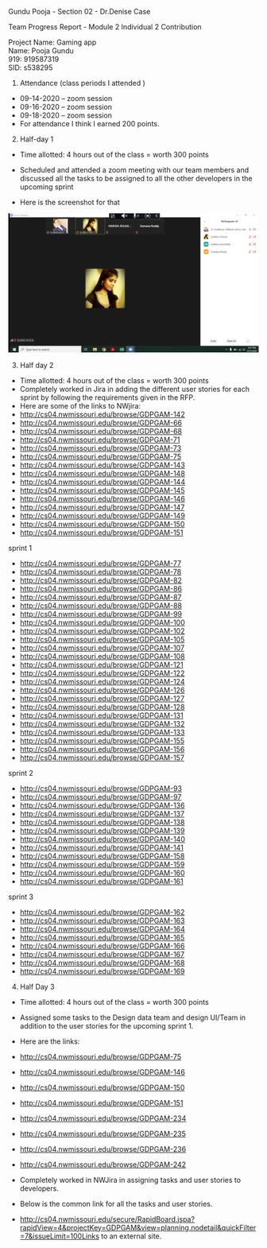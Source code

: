  Gundu Pooja - Section 02 - Dr.Denise Case <br>

Team Progress Report - Module 2 Individual 2 Contribution <br>

 Project Name: Gaming app <br>
 Name: Pooja Gundu <br>
 919: 919587319 <br>
 SID: s538295 <br>

1. Attendance (class periods I attended ) <br>
- 09-14-2020 – zoom session
- 09-16-2020 – zoom session
- 09-18-2020 – zoom session
- For attendance I think I earned 200 points.

2. Half-day 1 <br>

- Time allotted: 4 hours out of the class = worth 300 points <br>

- Scheduled and attended a  zoom meeting with our team members and discussed all the tasks to be assigned to all the other developers in the upcoming sprint <br>

- Here is the screenshot for that <br>

![screenshot](Capture.PNG)

3. Half day 2 <br>

- Time allotted: 4 hours out of the class = worth 300 points <br>
- Completely worked in Jira in adding the different user stories for each sprint by following the requirements given in the RFP. <br>
- Here are some of the links to NWjira: <br>
- http://cs04.nwmissouri.edu/browse/GDPGAM-142 
- http://cs04.nwmissouri.edu/browse/GDPGAM-66 
- http://cs04.nwmissouri.edu/browse/GDPGAM-68 
- http://cs04.nwmissouri.edu/browse/GDPGAM-71 
- http://cs04.nwmissouri.edu/browse/GDPGAM-73 
- http://cs04.nwmissouri.edu/browse/GDPGAM-75 
- http://cs04.nwmissouri.edu/browse/GDPGAM-143 
- http://cs04.nwmissouri.edu/browse/GDPGAM-148 
- http://cs04.nwmissouri.edu/browse/GDPGAM-144
- http://cs04.nwmissouri.edu/browse/GDPGAM-145 
- http://cs04.nwmissouri.edu/browse/GDPGAM-146 
- http://cs04.nwmissouri.edu/browse/GDPGAM-147 
- http://cs04.nwmissouri.edu/browse/GDPGAM-149 
- http://cs04.nwmissouri.edu/browse/GDPGAM-150 
- http://cs04.nwmissouri.edu/browse/GDPGAM-151 <br>

sprint 1 <br>
- http://cs04.nwmissouri.edu/browse/GDPGAM-77 
- http://cs04.nwmissouri.edu/browse/GDPGAM-78 
- http://cs04.nwmissouri.edu/browse/GDPGAM-82 
- http://cs04.nwmissouri.edu/browse/GDPGAM-86 
- http://cs04.nwmissouri.edu/browse/GDPGAM-87 
- http://cs04.nwmissouri.edu/browse/GDPGAM-88 
- http://cs04.nwmissouri.edu/browse/GDPGAM-99 
- http://cs04.nwmissouri.edu/browse/GDPGAM-100 
- http://cs04.nwmissouri.edu/browse/GDPGAM-102 
- http://cs04.nwmissouri.edu/browse/GDPGAM-105 
- http://cs04.nwmissouri.edu/browse/GDPGAM-107 
- http://cs04.nwmissouri.edu/browse/GDPGAM-108
- http://cs04.nwmissouri.edu/browse/GDPGAM-121 
- http://cs04.nwmissouri.edu/browse/GDPGAM-122
- http://cs04.nwmissouri.edu/browse/GDPGAM-124 
- http://cs04.nwmissouri.edu/browse/GDPGAM-126 
- http://cs04.nwmissouri.edu/browse/GDPGAM-127 
- http://cs04.nwmissouri.edu/browse/GDPGAM-128 
- http://cs04.nwmissouri.edu/browse/GDPGAM-131
- http://cs04.nwmissouri.edu/browse/GDPGAM-132
- http://cs04.nwmissouri.edu/browse/GDPGAM-133
- http://cs04.nwmissouri.edu/browse/GDPGAM-155
- http://cs04.nwmissouri.edu/browse/GDPGAM-156
- http://cs04.nwmissouri.edu/browse/GDPGAM-157 <br>

sprint 2 <br>
- http://cs04.nwmissouri.edu/browse/GDPGAM-93 
- http://cs04.nwmissouri.edu/browse/GDPGAM-97 
- http://cs04.nwmissouri.edu/browse/GDPGAM-136 
- http://cs04.nwmissouri.edu/browse/GDPGAM-137 
- http://cs04.nwmissouri.edu/browse/GDPGAM-138 
- http://cs04.nwmissouri.edu/browse/GDPGAM-139
- http://cs04.nwmissouri.edu/browse/GDPGAM-140 
- http://cs04.nwmissouri.edu/browse/GDPGAM-141 
- http://cs04.nwmissouri.edu/browse/GDPGAM-158 
- http://cs04.nwmissouri.edu/browse/GDPGAM-159 
- http://cs04.nwmissouri.edu/browse/GDPGAM-160 
- http://cs04.nwmissouri.edu/browse/GDPGAM-161 <br>

sprint 3 <br>

- http://cs04.nwmissouri.edu/browse/GDPGAM-162 
- http://cs04.nwmissouri.edu/browse/GDPGAM-163 
- http://cs04.nwmissouri.edu/browse/GDPGAM-164 
- http://cs04.nwmissouri.edu/browse/GDPGAM-165 
- http://cs04.nwmissouri.edu/browse/GDPGAM-166 
- http://cs04.nwmissouri.edu/browse/GDPGAM-167
- http://cs04.nwmissouri.edu/browse/GDPGAM-168 
- http://cs04.nwmissouri.edu/browse/GDPGAM-169  <br>

4. Half Day 3 <br>

- Time allotted: 4 hours out of the class = worth 300 points <br>

- Assigned some tasks to the Design data team and design UI/Team in addition to the user stories for the upcoming sprint 1. <br>
- Here are the links: <br>

- http://cs04.nwmissouri.edu/browse/GDPGAM-75 
- http://cs04.nwmissouri.edu/browse/GDPGAM-146 
- http://cs04.nwmissouri.edu/browse/GDPGAM-150 
- http://cs04.nwmissouri.edu/browse/GDPGAM-151 
- http://cs04.nwmissouri.edu/browse/GDPGAM-234 
- http://cs04.nwmissouri.edu/browse/GDPGAM-235 
- http://cs04.nwmissouri.edu/browse/GDPGAM-236 
- http://cs04.nwmissouri.edu/browse/GDPGAM-242 <br>

- Completely worked in NWJira in assigning tasks and user stories to developers. <br>

- Below is the common link for all the tasks and user stories. <br>
- http://cs04.nwmissouri.edu/secure/RapidBoard.jspa?rapidView=4&projectKey=GDPGAM&view=planning.nodetail&quickFilter=7&issueLimit=100Links to an external site.
